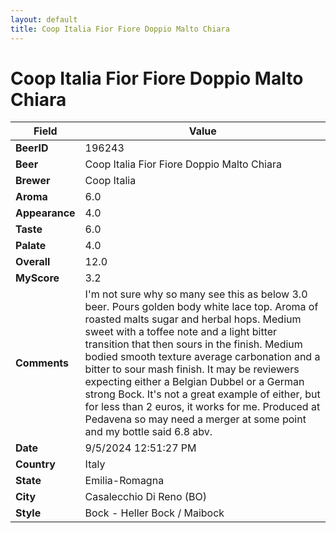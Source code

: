 ```yaml
---
layout: default
title: Coop Italia Fior Fiore Doppio Malto Chiara
---
```


# Coop Italia Fior Fiore Doppio Malto Chiara

| Field         | Value     |
|---------------|-----------|
| **BeerID** | 196243 |
| **Beer** | Coop Italia Fior Fiore Doppio Malto Chiara |
| **Brewer** | Coop Italia |
| **Aroma** | 6.0 |
| **Appearance** | 4.0 |
| **Taste** | 6.0 |
| **Palate** | 4.0 |
| **Overall** | 12.0 |
| **MyScore** | 3.2 |
| **Comments** | I'm not sure why so many see this as below 3.0 beer. Pours golden body white lace top.  Aroma of roasted malts sugar and herbal hops.  Medium sweet with a toffee note and a  light bitter transition that then sours in the finish. Medium bodied smooth texture average carbonation and a bitter to sour mash finish. It may be reviewers expecting either a Belgian Dubbel or a German strong Bock. It's not a great example of either, but for less than 2 euros, it works for me. Produced at Pedavena so may need a merger at some point and my bottle said 6.8 abv. |
| **Date** | 9/5/2024 12:51:27 PM |
| **Country** | Italy |
| **State** | Emilia-Romagna |
| **City** | Casalecchio Di Reno &#40;BO&#41; |
| **Style** | Bock - Heller Bock / Maibock |
